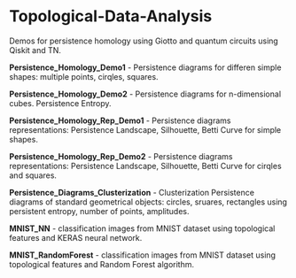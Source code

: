 # Topological-Data-Analysis
Demos for persistence homology using Giotto and quantum circuits using Qiskit and TN.

**Persistence_Homology_Demo1** - Persistence diagrams for differen simple shapes: multiple points, cirqles, squares.

**Persistence_Homology_Demo2** - Persistence diagrams for n-dimensional cubes. Persistence Entropy.

**Persistence_Homology_Rep_Demo1** - Persistence diagrams representations: Persistence Landscape, Silhouette, Betti Curve for simple shapes.

**Persistence_Homology_Rep_Demo2** - Persistence diagrams representations: Persistence Landscape, Silhouette, Betti Curve for cirqles and squares.

**Persistence_Diagrams_Clusterization** - Clusterization Persistence diagrams of standard geometrical objects: circles, sruares, rectangles using persistent entropy, number of points, amplitudes.

**MNIST_NN** - classification images from MNIST dataset using topological features and KERAS neural network.

**MNIST_RandomForest** - classification images from MNIST dataset using topological features and Random Forest algorithm.

